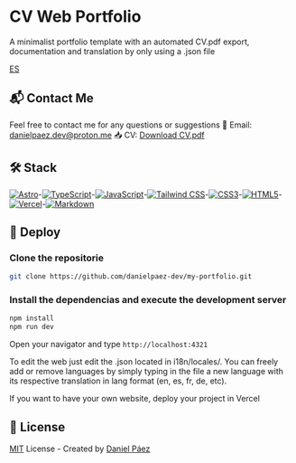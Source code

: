 # CV Web Portfolio

A minimalist portfolio template with an automated CV.pdf export, documentation and translation by only using a .json file

[ES](README-es.md)

## 📬 Contact Me

Feel free to contact me for any questions or suggestions
📧 Email: [danielpaez.dev@proton.me](mailto:danielpaez.dev@proton.me)
📥 CV: [Download CV.pdf](CV.pdf)

## 🛠️ Stack

[![Astro](https://img.shields.io/badge/Astro-FF5D01?logo=astro&logoColor=white)](https://astro.build)-[![TypeScript](https://img.shields.io/badge/TypeScript-3178C6?logo=typescript&logoColor=white)](https://www.typescriptlang.org)-[![JavaScript](https://img.shields.io/badge/JavaScript-F7DF1E?logo=javascript&logoColor=black)](https://developer.mozilla.org/en-US/docs/Web/JavaScript)-[![Tailwind CSS](https://img.shields.io/badge/Tailwind%20CSS-06B6D4?logo=tailwindcss&logoColor=white)](https://tailwindcss.com)-[![CSS3](https://img.shields.io/badge/CSS3-1572B6?logo=css3&logoColor=white)](https://developer.mozilla.org/en-US/docs/Web/CSS)-[![HTML5](https://img.shields.io/badge/HTML5-E34F26?logo=html5&logoColor=white)](https://developer.mozilla.org/en-US/docs/Web/HTML)-[![Vercel](https://img.shields.io/badge/Vercel-000000?logo=vercel&logoColor=white)](https://vercel.com)-[![Markdown](https://img.shields.io/badge/Markdown-000000?logo=markdown&logoColor=white)](https://www.markdownguide.org)

## 🚀 Deploy

### Clone the repositorie

```bash
git clone https://github.com/danielpaez-dev/my-portfolio.git
```

### Install the dependencias and execute the development server

```bash
npm install
npm run dev
```

Open your navigator and type `http://localhost:4321`

To edit the web just edit the .json located in i18n/locales/. You can freely add or remove languages by simply typing in the file a new language with its respective translation in lang format (en, es, fr, de, etc).

If you want to have your own website, deploy your project in Vercel

## 📄 License

[MIT](License) License - Created by [Daniel Páez](https://github.com/danielpaez-dev/danielpaez-dev.git)
